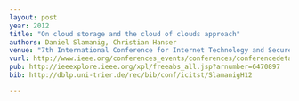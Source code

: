 ```yaml
---
layout: post
year: 2012
title: "On cloud storage and the cloud of clouds approach"
authors: Daniel Slamanig, Christian Hanser
venue: "7th International Conference for Internet Technology and Secured Transactions - ICITST 2012"
vurl: http://www.ieee.org/conferences_events/conferences/conferencedetails/index.html?Conf_ID=20726
pub: http://ieeexplore.ieee.org/xpl/freeabs_all.jsp?arnumber=6470897
bib: http://dblp.uni-trier.de/rec/bib/conf/icitst/SlamanigH12

---
```


